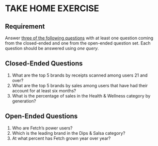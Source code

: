 # TAKE HOME EXERCISE #

## Requirement ##

Answer <ins>three of the following questions</ins> with at least one question coming from the closed-ended and one from the open-ended question set. Each question should be answered using *one query*.

## Closed-Ended Questions ##

1. What are the top 5 brands by receipts scanned among users 21 and over?
2. What are the top 5 brands by sales among users that have had their account for at least six months?
3. What is the percentage of sales in the Health & Wellness category by generation?

## Open-Ended Questions ##

1. Who are Fetch’s power users?
2. Which is the leading brand in the Dips & Salsa category?
3. At what percent has Fetch grown year over year?
